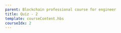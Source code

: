 ```yaml
---
parent: Blockchain professional course for engineer
title: Quiz - 2
template: courseContent.hbs
courseIdx: 2
---
```

<div class="py-3">
    <form id="quiz-questions-form">
        <div id="quiz-questions-wrapper"></div>
    </form>
</div>
 <script type="text/javascript">
    const getQuestionHtml = ({ id, question, choices }) => `<div class="mb-4">
      <div class="card bg-light py-3 px-4">
        <p id="q0" class="mb-3 exam-qns ">
          ${id + 1}. ${question}
        </p>
        <div class="row">
          ${choices.map((choice, index) => `<div class="col-12 col-md-6">
                    <div class="exam-choice d-flex align-items-baseline">
                      <input class="q_option" style="flex: 0 0 15px;" type="radio" id="q${id}-c${index}" name="q${id}" value="${index}">
                      <label for="q${id}-c${index}">${choice}</label>
                    </div>
                  </div>`).join('')}
        </div>
      </div>
      <div class="my-2 text-sm" id="helpText-${id}" style="min-height: 1.75rem;">
      </div>
    </div>`;
    $(document).ready(function () {
      const pageNo = 1, perPage = 7;
      $.ajax({
        type: "get",
        data: { pageNo, perPage },
        url: "/api/questionsProfessional",
        success: (result) => {
          const questions = result.questions
          $('#quiz-questions-wrapper').html(
            questions.map((q, id) =>
              getQuestionHtml({ id, question: q.question, choices: q.choices })
            ).join('') +
            `<button type="button" id="quiz-questions-submit" class="card-text btn btn-gradient">Submit</button>`
          )
          $("#quiz-questions-submit").on('click', () => {
            $.ajax({
              type: "get",
              data: { pageNo, perPage },
              url: "/api/AnswersProfessional",
              success: (result) => {
                console.log(result.answers)
                if (Array.isArray(result.answers)) {
                  questions.forEach((q, qid) => {
                    const choiceId = parseInt($("#quiz-questions-form")[0][`q${qid}`].value)
                    clickedOption(qid, choiceId, questions, result.answers[qid] - 1)
                  });
                }
              },
              error: (jqXHR, status, err) => {
                console.log(jqXHR, status, err)
              },
            });
          })
        },
        error: (jqXHR, status, err) => {
          console.log(jqXHR, status, err)
        },
      });
      const colorSuccess = "#28a745"
      const colorFail = "##dc3545"
      function clickedOption(questionId, choiceId, questions, answerId) {
        const question = questions.find((q, i) => i == questionId)
        const answer = question.choices[answerId]
        if (answerId == choiceId) {
          $(`#helpText-${questionId}`).html(`<span class="icon" style="width: 10px;height: 10px;font-size: 10px;background-color:${colorSuccess};"></span><span class="text">Correct Answer!</span>`)
        } else if (Number.isNaN(choiceId)) {
          $(`#helpText-${questionId}`).html(`
        <span class="icon" style="width: 10px;height: 10px;font-size: 10px;background-color:${colorFail};"></span>
        <span class="text">Correct Answer is:&nbsp;
          <span class="font-weight-bold">${answer}</span>
        </span>
        `)
        } else {
          $(`#helpText-${questionId}`).html(`
        <span class="icon" style="width: 10px;height: 10px;font-size: 10px;background-color:${colorFail};"></span>
        <span class="text">Wrong Answer!, Correct Answer is:&nbsp;
          <span class="font-weight-bold">${answer}</span>
        </span>
        `)
        }
      }
    })
  </script>